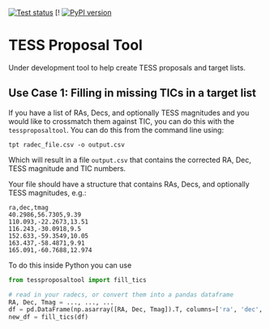 <a href="https://github.com/tessgi/tessproposaltool/actions/workflows/tests.yml"><img src="https://github.com/tessgi/tessproposaltool/workflows/pytest/badge.svg" alt="Test status"/></a> [!
[![PyPI version](https://badge.fury.io/py/tessproposaltool.svg)](https://badge.fury.io/py/tessproposaltool)

# TESS Proposal Tool

Under development tool to help create TESS proposals and target lists.

## Use Case 1: Filling in missing TICs in a target list

If you have a list of RAs, Decs, and optionally TESS magnitudes and you would like to crossmatch them against TIC, you can do this with the `tessproposaltool`. You can do this from the command line using:

```shell
tpt radec_file.csv -o output.csv
```

Which will result in a file `output.csv` that contains the corrected RA, Dec, TESS magnitude and TIC numbers.

Your file should have a structure that contains RAs, Decs, and optionally TESS magnitudes, e.g.:

```shell
ra,dec,tmag
40.2986,56.7305,9.39
110.093,-22.2673,13.51
116.243,-30.0918,9.5
152.633,-59.3549,10.05
163.437,-58.4871,9.91
165.091,-60.7688,12.974
```

To do this inside Python you can use

```python
from tessproposaltool import fill_tics

# read in your radecs, or convert them into a pandas dataframe
RA, Dec, Tmag = ..., ..., ...
df = pd.DataFrame(np.asarray([RA, Dec, Tmag]).T, columns=['ra', 'dec', 'tmag'])
new_df = fill_tics(df)
```
